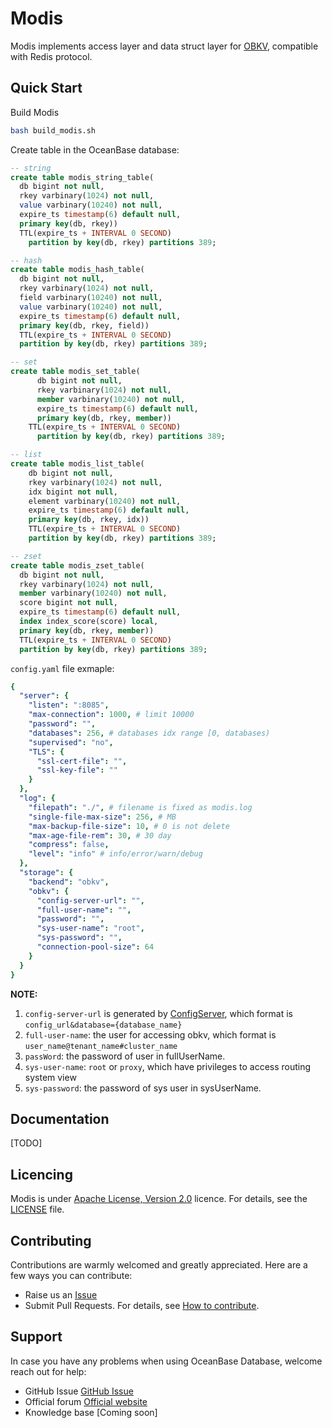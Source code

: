# Modis
Modis implements access layer and data struct layer for [OBKV](https://github.com/oceanbase/obkv-table-client-go), compatible with Redis protocol.


## Quick Start
Build Modis
``` bash
bash build_modis.sh
```

Create table in the OceanBase database:

``` sql
-- string
create table modis_string_table(
  db bigint not null,
  rkey varbinary(1024) not null,
  value varbinary(10240) not null,
  expire_ts timestamp(6) default null,
  primary key(db, rkey))
  TTL(expire_ts + INTERVAL 0 SECOND)
	partition by key(db, rkey) partitions 389;

-- hash
create table modis_hash_table(
  db bigint not null,
  rkey varbinary(1024) not null,
  field varbinary(10240) not null,
  value varbinary(10240) not null,
  expire_ts timestamp(6) default null,
  primary key(db, rkey, field))
  TTL(expire_ts + INTERVAL 0 SECOND)
  partition by key(db, rkey) partitions 389;

-- set
create table modis_set_table(
	  db bigint not null,
	  rkey varbinary(1024) not null,
	  member varbinary(10240) not null,
	  expire_ts timestamp(6) default null,
	  primary key(db, rkey, member))
    TTL(expire_ts + INTERVAL 0 SECOND)
	  partition by key(db, rkey) partitions 389;

-- list
create table modis_list_table(
    db bigint not null,
    rkey varbinary(1024) not null,
    idx bigint not null,
    element varbinary(10240) not null,
    expire_ts timestamp(6) default null,
    primary key(db, rkey, idx))
    TTL(expire_ts + INTERVAL 0 SECOND)
    partition by key(db, rkey) partitions 389;

-- zset
create table modis_zset_table(
  db bigint not null,
  rkey varbinary(1024) not null,
  member varbinary(10240) not null,
  score bigint not null,
  expire_ts timestamp(6) default null,
  index index_score(score) local,
  primary key(db, rkey, member))
  TTL(expire_ts + INTERVAL 0 SECOND)
  partition by key(db, rkey) partitions 389;
```

`config.yaml` file exmaple:
``` yaml
{
  "server": {
    "listen": ":8085",
    "max-connection": 1000, # limit 10000
    "password": "",
    "databases": 256, # databases idx range [0, databases)
    "supervised": "no",
    "TLS": {
      "ssl-cert-file": "",
      "ssl-key-file": ""
    }
  },
  "log": {
    "filepath": "./", # filename is fixed as modis.log
    "single-file-max-size": 256, # MB
    "max-backup-file-size": 10, # 0 is not delete
    "max-age-file-rem": 30, # 30 day
    "compress": false,
    "level": "info" # info/error/warn/debug
  },
  "storage": {
    "backend": "obkv",
    "obkv": {
      "config-server-url": "",
      "full-user-name": "",
      "password": "",
      "sys-user-name": "root",
      "sys-password": "",
      "connection-pool-size": 64
    }
  }
}
```

**NOTE:**
1. `config-server-url` is generated by [ConfigServer](https://ask.oceanbase.com/t/topic/35601923), which format is `config_url&database={database_name}`
2. `full-user-name`: the user for accessing obkv, which format is `user_name@tenant_name#cluster_name`
3. `passWord`: the password of user in fullUserName.
4. `sys-user-name`: `root` or `proxy`, which have privileges to access routing system view
5. `sys-password`: the password of sys user in sysUserName.

## Documentation
[TODO]

## Licencing

Modis is under [Apache License, Version 2.0](http://www.apache.org/licenses/LICENSE-2.0) licence. For details, see the [LICENSE](LICENSE) file.

## Contributing

Contributions are warmly welcomed and greatly appreciated. Here are a few ways you can contribute:

- Raise us an [Issue](https://github.com/oceanbase/modis/issues)
- Submit Pull Requests. For details, see [How to contribute](CONTRIBUTING.md).

## Support

In case you have any problems when using OceanBase Database, welcome reach out for help:

- GitHub Issue [GitHub Issue](https://github.com/oceanbase/modis/issues)
- Official forum [Official website](https://open.oceanbase.com)
- Knowledge base [Coming soon]

